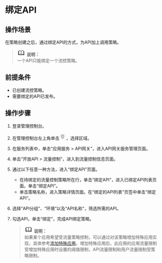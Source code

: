# 绑定API<a name="apig-zh-ug-180307030"></a>

## 操作场景<a name="section1731012541118"></a>

在策略创建之后，通过绑定API的方式，为API加上调用策略。

>![](public_sys-resources/icon-note.gif) **说明：**   
>一个API只能绑定一个流控策略。  

## 前提条件<a name="section83110548119"></a>

-   已创建流控策略。
-   需要绑定的API已发布。

## 操作步骤<a name="section8731554122615"></a>

1.  登录管理控制台。
2.  在管理控制台左上角单击![](figures/icon-region.png)，选择区域。
3.  在服务列表中，单击“应用服务 \> API网关”，进入API网关服务管理页面。
4.  单击“开放API \> 流量控制”，进入到流量控制信息页面。
5.  通过以下任意一种方法，进入“绑定API”页面。
    -   在待绑定的流量控制策略所在行，单击“绑定API”，进入已绑定API列表页面。单击“绑定API”。
    -   单击策略名称，进入策略详情页面。在“绑定的API列表”页签中单击“绑定API”。

6.  选择“API分组”、“环境”以及“API名称”，筛选所需的API。
7.  勾选API，单击“绑定”，完成API绑定策略。

    >![](public_sys-resources/icon-note.gif) **说明：**   
    >如果某个应用希望受流量策略控制，可以通过对该策略增加特殊应用实现，具体参考[添加特殊应用](添加特殊应用.md)。增加特殊应用后，此应用的应用流量限制受增加特殊应用时设置的阈值限制，API流量限制和用户流量限制受策略限制。  


